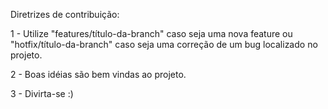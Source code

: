 Diretrizes de contribuição:

1 - Utilize "features/título-da-branch" caso seja uma nova feature ou "hotfix/título-da-branch" caso seja uma correção de um bug localizado no projeto.

2 - Boas idéias são bem vindas ao projeto.

3 - Divirta-se :)
